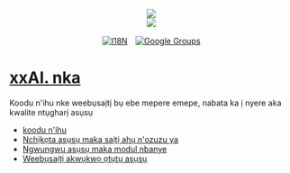 <p align="center"><a href="https://xxai.art"><img src="https://cdn.jsdelivr.net/gh/xxai-art/doc/logo.svg"/></a><br/><a href="https://xxai.art"><img src="https://cdn.jsdelivr.net/gh/xxai-art/doc/xxai.svg"/></a></p><p align="center"><a href="https://github.com/xxai-art/doc#readme"><img alt="I18N" src="https://cdn.jsdelivr.net/gh/wactax/img/t.svg"/></a>　<a href="https://groups.google.com/u/0/g/xxai-art"><img alt="Google Groups" src="https://cdn.jsdelivr.net/gh/wactax/img/g-groups.svg"/></a></p>

# [xxAI. nka](https://xxAI.art)

Koodu n'ihu nke weebụsaịtị bụ ebe mepere emepe, nabata ka ị nyere aka kwalite ntụgharị asụsụ

* [koodu n'ihu](https://github.com/xxai-art/web)
* [Nchịkọta asụsụ maka saịtị ahụ n'ozuzu ya](https://github.com/xxai-art/web/tree/main/i18n)
* [Ngwungwu asụsụ maka modul nbanye](https://github.com/wacpkg/user/tree/main/ui.i18n)
* [Weebụsaịtị akwụkwọ ọtụtụ asụsụ](https://github.com/xxai-doc)
